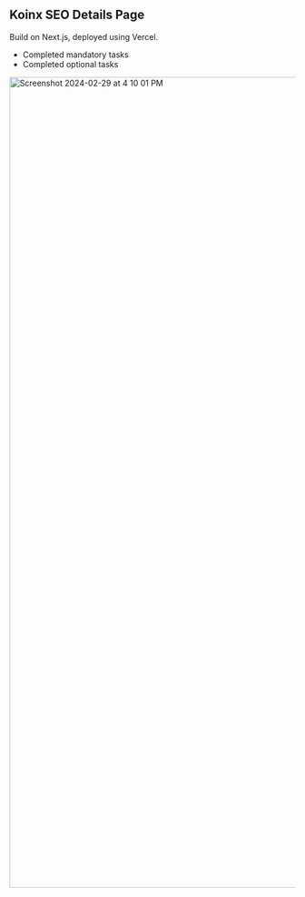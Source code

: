 ## Koinx SEO Details Page
Build on Next.js, deployed using Vercel. 
- Completed mandatory tasks
- Completed optional tasks
<img width="1426" alt="Screenshot 2024-02-29 at 4 10 01 PM" src="https://github.com/abadoni5/koinx2/assets/89126072/162557c4-ca2a-46c5-9a56-ed47b3b6097b">
